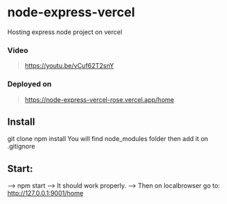 # node-express-vercel
Hosting express node project on vercel

### Video
> https://youtu.be/vCuf62T2snY

### Deployed on
> https://node-express-vercel-rose.vercel.app/home


## Install
   git clone
   npm install
   You will find node_modules folder then add it on .gitignore

## Start:
   --> npm start
   --> It should work properly.
   --> Then on localbrowser go to: http://127.0.0.1:9001/home
